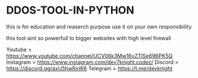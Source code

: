 # DDOS-TOOL-IN-PYTHON
this is for education and reaserch purpose
use it on your own responsibility 


this tool aint so powerfull to bigger websites with high level firewall 

Youtube > https://www.youtube.com/channel/UCV06k3Mw16vZTlSe696PK5Q
Instagram > https://www.instagram.com/dev7knight.codez/
Discord > https://discord.gg/axU5hwRxW6
Telegram > https://t.me/devknight

